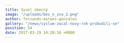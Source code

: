 ```yaml
---
title: Sysel obecný
image: "/uploads/bez_n_zvu_2.png"
author: fernando-mateos-gonzales
gallery: "/news/syslum-zacal-novy-rok-probudili-se"
position: 54
date: 2017-03-29 18:28:16 +0000
---
```


